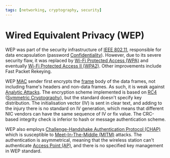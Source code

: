 ```yaml
---
tags: [networking, cryptography, security]
---
```


# Wired Equivalent Privacy (WEP)

WEP was part of the security infrastructure of [IEEE 802.11](202303292155.md),
responsible for data encapsulation (password
[Confidentiality](202210022150.md)). However, due to its severe security flaw,
it was replaced by [Wi-Fi Protected Access (WPA)](202303021618.md) and
eventually [Wi-Fi Protected Access II (WPA2)](202303021606.md). Other
improvements include Fast Packet Rekeying.

WEP [MAC](202206151451.md) sender first encrypts the [frame](202206131651.md)
body of the data frames, not including frame's headers and non-data frames. As
such, it is weak against [Analytic Attacks](202212172229.md). The encryption
scheme implemented is based on [RC4](202210121510.md) ([Symmetric Cryptography](202209012153.md)),
but the standard doesn't specify key distribution. The initialisation vector
(IV) is sent in clear text, and adding to the injury there is no standard on IV
generation, which means that different NIC vendors can have the same sequence of
IV or fix value. The CRC-based integrity check is inferior to hash or message
authentication scheme.

WEP also employs [Challenge-Handshake Authentication Protocol (CHAP)](202408122229.md)
which is susceptible to [Meet-In-The-Middle (MITM)](202210061036.md) attacks.
The authentication is asymmetrical, meaning that the wireless station can't
authenticate [Access Point (AP)](202304061549.md), and there is no specified key
management in WEP standard.
